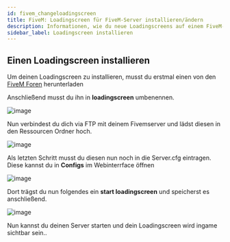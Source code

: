 ```yaml
---
id: fivem_changeloadingscreen
title: FiveM: Loadingscreen für FiveM-Server installieren/ändern
description: Informationen, wie du neue Loadingscreens auf einem FiveM-Server von ZAP-Hosting hinzufügen/ändern kannst - ZAP-Hosting.com Dokumentationen
sidebar_label: Loadingscreen installieren
---
```


## Einen Loadingscreen installieren

Um deinen Loadingscreen zu installieren, musst du erstmal einen von den [FiveM Foren](https://forum.cfx.re/) herunterladen

Anschließend musst du ihn in **loadingscreen** umbenennen.

![image](https://user-images.githubusercontent.com/13604413/159137969-1093e207-da3b-442d-9e98-c2eb848f80d7.png)

Nun verbindest du dich via FTP mit deinem Fivemserver und lädst diesen in den Ressourcen Ordner hoch.

![image](https://user-images.githubusercontent.com/13604413/159137976-99390bc4-108c-477f-8baf-d4945a7b3fe6.png)

Als letzten Schritt musst du diesen nun noch in die Server.cfg eintragen. Diese kannst du in **Configs** im Webinterrface öffnen

![image](https://user-images.githubusercontent.com/13604413/159137985-e4ae0c0e-5cee-400a-8f0d-2d625b0e47f8.png)


Dort trägst du nun folgendes ein **start loadingscreen** und speicherst es anschließend.

![image](https://user-images.githubusercontent.com/13604413/159137995-dd0b6acd-6203-4899-96b9-30eb2ace50ba.png)

Nun kannst du deinen Server starten und dein Loadingscreen wird ingame sichtbar sein..




